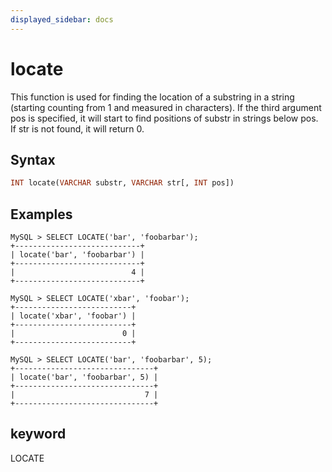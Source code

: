 ```yaml
---
displayed_sidebar: docs
---
```


# locate

This function is used for finding the location of a substring in a string (starting counting from 1 and measured in characters). If the third argument pos is specified, it will start to find positions of substr in strings below pos. If str is not found, it will return 0.

## Syntax

```Haskell
INT locate(VARCHAR substr, VARCHAR str[, INT pos])
```

## Examples

```Plain Text
MySQL > SELECT LOCATE('bar', 'foobarbar');
+----------------------------+
| locate('bar', 'foobarbar') |
+----------------------------+
|                          4 |
+----------------------------+

MySQL > SELECT LOCATE('xbar', 'foobar');
+--------------------------+
| locate('xbar', 'foobar') |
+--------------------------+
|                        0 |
+--------------------------+

MySQL > SELECT LOCATE('bar', 'foobarbar', 5);
+-------------------------------+
| locate('bar', 'foobarbar', 5) |
+-------------------------------+
|                             7 |
+-------------------------------+
```

## keyword

LOCATE

